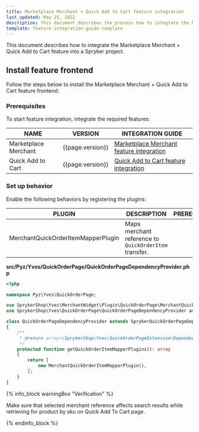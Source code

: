 ```yaml
---
title: Marketplace Merchant + Quick Add to Cart feature integration
last_updated: May 25, 2022
description: This document describes the process how to integrate the Marketplace Merchant + Quick Add to Cart feature into a Spryker project.
template: feature-integration-guide-template
---
```


This document describes how to integrate the Marketplace Merchant + Quick Add to Cart feature into a Spryker project.

## Install feature frontend

Follow the steps below to install the Marketplace Merchant + Quick Add to Cart feature frontend.

### Prerequisites

To start feature integration, integrate the required features:

| NAME                 | VERSION          | INTEGRATION GUIDE                                                                                                                                            |
|----------------------|------------------|--------------------------------------------------------------------------------------------------------------------------------------------------------------|
| Marketplace Merchant | {{page.version}} | [Marketplace Merchant feature integration](/docs/marketplace/dev/feature-integration-guides/{{page.version}}/marketplace-merchant-feature-integration.html)  |
| Quick Add to Cart    | {{page.version}} | [Quick Add to Cart feature integration](/docs/scos/dev/feature-integration-guides/{{page.version}}/quick-add-to-cart-feature-integration.html)               |

### Set up behavior

Enable the following behaviors by registering the plugins:

| PLUGIN                             | DESCRIPTION                                           | PREREQUISITES | NAMESPACE                                             |
|------------------------------------|-------------------------------------------------------|---------------|-------------------------------------------------------|
| MerchantQuickOrderItemMapperPlugin | Maps merchant reference to `QuickOrderItem` transfer. |               | SprykerShop\Yves\MerchantWidget\Plugin\QuickOrderPage |

**src/Pyz/Yves/QuickOrderPage/QuickOrderPageDependencyProvider.php**

```php
<?php

namespace Pyz\Yves\QuickOrderPage;

use SprykerShop\Yves\MerchantWidget\Plugin\QuickOrderPage\MerchantQuickOrderItemMapperPlugin;
use SprykerShop\Yves\QuickOrderPage\QuickOrderPageDependencyProvider as SprykerQuickOrderPageDependencyProvider;

class QuickOrderPageDependencyProvider extends SprykerQuickOrderPageDependencyProvider
{
    /**
     * @return array<\SprykerShop\Yves\QuickOrderPageExtension\Dependency\Plugin\QuickOrderItemMapperPluginInterface>
     */
    protected function getQuickOrderItemMapperPlugins(): array
    {
        return [
            new MerchantQuickOrderItemMapperPlugin(),
        ];
    }
}
```

{% info_block warningBox "Verification" %}

Make sure that selected merchant reference affects search results while retrieving for product by sku on Quick Add To Cart page.

{% endinfo_block %}
